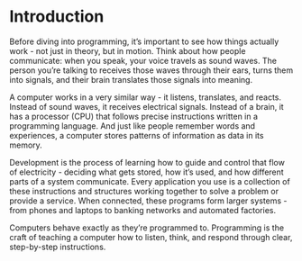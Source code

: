 
# Introduction 
Before diving into programming, it’s important to see how things actually work - not just in theory, but in motion. Think about how people communicate: when you speak, your voice travels as sound waves. The person you’re talking to receives those waves through their ears, turns them into signals, and their brain translates those signals into meaning.

A computer works in a very similar way - it listens, translates, and reacts. Instead of sound waves, it receives electrical signals. Instead of a brain, it has a processor (CPU) that follows precise instructions written in a programming language. And just like people remember words and experiences, a computer stores patterns of information as data in its memory.

Development is the process of learning how to guide and control that flow of electricity - deciding what gets stored, how it’s used, and how different parts of a system communicate. Every application you use is a collection of these instructions and structures working together to solve a problem or provide a service. When connected, these programs form larger systems - from phones and laptops to banking networks and automated factories.

Computers behave exactly as they’re programmed to. Programming is the craft of teaching a computer how to listen, think, and respond through clear, step-by-step instructions.